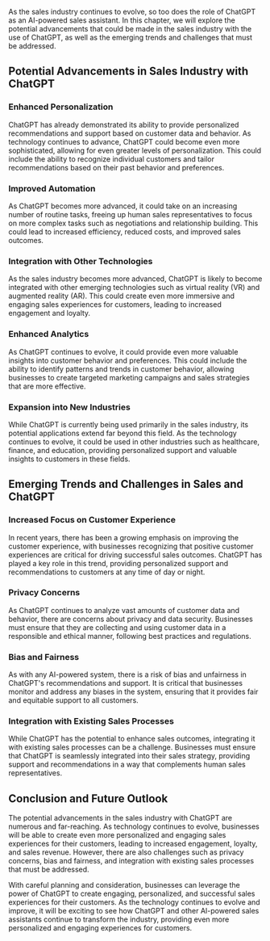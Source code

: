 
As the sales industry continues to evolve, so too does the role of ChatGPT as an AI-powered sales assistant. In this chapter, we will explore the potential advancements that could be made in the sales industry with the use of ChatGPT, as well as the emerging trends and challenges that must be addressed.

Potential Advancements in Sales Industry with ChatGPT
-----------------------------------------------------

### Enhanced Personalization

ChatGPT has already demonstrated its ability to provide personalized recommendations and support based on customer data and behavior. As technology continues to advance, ChatGPT could become even more sophisticated, allowing for even greater levels of personalization. This could include the ability to recognize individual customers and tailor recommendations based on their past behavior and preferences.

### Improved Automation

As ChatGPT becomes more advanced, it could take on an increasing number of routine tasks, freeing up human sales representatives to focus on more complex tasks such as negotiations and relationship building. This could lead to increased efficiency, reduced costs, and improved sales outcomes.

### Integration with Other Technologies

As the sales industry becomes more advanced, ChatGPT is likely to become integrated with other emerging technologies such as virtual reality (VR) and augmented reality (AR). This could create even more immersive and engaging sales experiences for customers, leading to increased engagement and loyalty.

### Enhanced Analytics

As ChatGPT continues to evolve, it could provide even more valuable insights into customer behavior and preferences. This could include the ability to identify patterns and trends in customer behavior, allowing businesses to create targeted marketing campaigns and sales strategies that are more effective.

### Expansion into New Industries

While ChatGPT is currently being used primarily in the sales industry, its potential applications extend far beyond this field. As the technology continues to evolve, it could be used in other industries such as healthcare, finance, and education, providing personalized support and valuable insights to customers in these fields.

Emerging Trends and Challenges in Sales and ChatGPT
---------------------------------------------------

### Increased Focus on Customer Experience

In recent years, there has been a growing emphasis on improving the customer experience, with businesses recognizing that positive customer experiences are critical for driving successful sales outcomes. ChatGPT has played a key role in this trend, providing personalized support and recommendations to customers at any time of day or night.

### Privacy Concerns

As ChatGPT continues to analyze vast amounts of customer data and behavior, there are concerns about privacy and data security. Businesses must ensure that they are collecting and using customer data in a responsible and ethical manner, following best practices and regulations.

### Bias and Fairness

As with any AI-powered system, there is a risk of bias and unfairness in ChatGPT's recommendations and support. It is critical that businesses monitor and address any biases in the system, ensuring that it provides fair and equitable support to all customers.

### Integration with Existing Sales Processes

While ChatGPT has the potential to enhance sales outcomes, integrating it with existing sales processes can be a challenge. Businesses must ensure that ChatGPT is seamlessly integrated into their sales strategy, providing support and recommendations in a way that complements human sales representatives.

Conclusion and Future Outlook
-----------------------------

The potential advancements in the sales industry with ChatGPT are numerous and far-reaching. As technology continues to evolve, businesses will be able to create even more personalized and engaging sales experiences for their customers, leading to increased engagement, loyalty, and sales revenue. However, there are also challenges such as privacy concerns, bias and fairness, and integration with existing sales processes that must be addressed.

With careful planning and consideration, businesses can leverage the power of ChatGPT to create engaging, personalized, and successful sales experiences for their customers. As the technology continues to evolve and improve, it will be exciting to see how ChatGPT and other AI-powered sales assistants continue to transform the industry, providing even more personalized and engaging experiences for customers.
